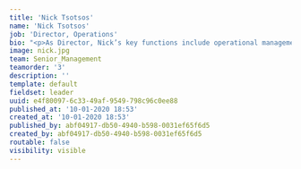 ```yaml
---
title: 'Nick Tsotsos'
name: 'Nick Tsotsos'
job: 'Director, Operations'
bio: "<p>As Director, Nick’s key functions include operational management, implementation of business solutions, and fostering customer loyalty. Prior to joining TNG, Nick was Director, Operations at an international agency. He has successfully developed and implemented numerous strategies to achieve best-in-class results within various portfolios assigned to his control, including legal and mortgage categories (for Canadian and United States markets). With twenty years of experience, Nick brings a deep and broad level of knowledge in driving and sustaining operational efficiencies.\r\n</p><p><br></p>"
image: nick.jpg
team: Senior_Management
teamorder: '3'
description: ''
template: default
fieldset: leader
uuid: e4f80097-6c33-49af-9549-798c96c0ee88
published_at: '10-01-2020 18:53'
created_at: '10-01-2020 18:53'
published_by: abf04917-db50-4940-b598-0031ef65f6d5
created_by: abf04917-db50-4940-b598-0031ef65f6d5
routable: false
visibility: visible
---
```

